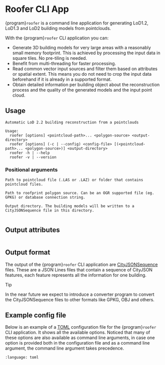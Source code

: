 # Roofer CLI App

{program}`roofer` is a command line application for generating LoD1.2, LoD1.3 and LoD2 building models from pointclouds.

With the {program}`roofer` CLI application you can:

+ Generate 3D building models for very large areas with a reasonably small memory footprint. This is achieved by processing the input data in square tiles. No pre-tiling is needed.
+ Benefit from multi-threading for faster processing.
+ Read common vector input sources and filter them based on attributes or spatial extent. This means you do not need to crop the input data beforehand if it is already in a supported format.
+ Obtain detailed information per building object about the reconstruction process and the quality of the generated models and the input point cloud.


## Usage
```{code-block} text
Automatic LoD 2.2 building reconstruction from a pointclouds

Usage:
  roofer [options] <pointcloud-path>... <polygon-source> <output-directory>
  roofer [options] (-c | --config) <config-file> [(<pointcloud-path>... <polygon-source>)] <output-directory>
  roofer -h | --help
  roofer -v | --version
```

### Positional arguments

```{option} <pointcloud-path>
Path to pointcloud file (.LAS or .LAZ) or folder that contains pointcloud files.
```

```{option} <polygon-source>
Path to roofprint polygon source. Can be an OGR supported file (eg. GPKG) or database connection string.
```

```{option} <output-directory>
Output directory. The building models will be written to a CityJSONSequence file in this directory.
```

```{include} cli-options.md
```

## Output attributes
```{include} output-attributes.md
```

## Output format
The output of the {program}`roofer` CLI application are [CityJSONSequence](https://www.cityjson.org/cityjsonseq/) files. These are a JSON Lines files that contain a sequence of CityJSON features, each feature represents all the information for one building.

> [!TIP]
>  In the near future we expect to introduce a converter program to convert the CityJSONSequence files to other formats like GPKG, OBJ and others.

## Example config file
Below is an example of a [TOML](https://toml.io/en/) configuration file for the {program}`roofer` CLI application. It shows all the available options. Noticed that many of these options are also available as command line arguments, in case one option is provided both in the configuration file and as a command line argument, the command line argument takes precedence.

```{literalinclude} example_full.toml
:language: toml
```
